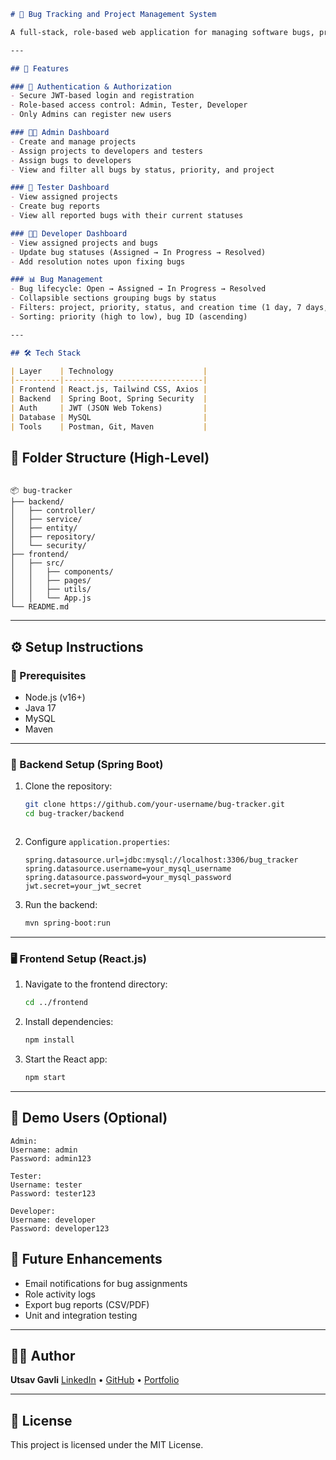 ```markdown
# 🐞 Bug Tracking and Project Management System

A full-stack, role-based web application for managing software bugs, project assignments, and developer-tester workflows. Built using **React.js** for the frontend and **Spring Boot** for the backend, the system supports Admins, Developers, and Testers with customized dashboards and secure authentication.

---

## 🚀 Features

### 🔐 Authentication & Authorization
- Secure JWT-based login and registration
- Role-based access control: Admin, Tester, Developer
- Only Admins can register new users

### 🧑‍💼 Admin Dashboard
- Create and manage projects
- Assign projects to developers and testers
- Assign bugs to developers
- View and filter all bugs by status, priority, and project

### 🧪 Tester Dashboard
- View assigned projects
- Create bug reports
- View all reported bugs with their current statuses

### 👨‍💻 Developer Dashboard
- View assigned projects and bugs
- Update bug statuses (Assigned → In Progress → Resolved)
- Add resolution notes upon fixing bugs

### 📊 Bug Management
- Bug lifecycle: Open → Assigned → In Progress → Resolved
- Collapsible sections grouping bugs by status
- Filters: project, priority, status, and creation time (1 day, 7 days, month)
- Sorting: priority (high to low), bug ID (ascending)

---

## 🛠️ Tech Stack

| Layer    | Technology                    |
|----------|-------------------------------|
| Frontend | React.js, Tailwind CSS, Axios |
| Backend  | Spring Boot, Spring Security  |
| Auth     | JWT (JSON Web Tokens)         |
| Database | MySQL                         |
| Tools    | Postman, Git, Maven           |

```

## 📁 Folder Structure (High-Level)

````

📦 bug-tracker
├── backend/
│   ├── controller/
│   ├── service/
│   ├── entity/
│   ├── repository/
│   └── security/
├── frontend/
│   ├── src/
│   │   ├── components/
│   │   ├── pages/
│   │   ├── utils/
│   │   └── App.js
└── README.md

````

---

## ⚙️ Setup Instructions

### 📌 Prerequisites
- Node.js (v16+)
- Java 17
- MySQL
- Maven

---

### 🧩 Backend Setup (Spring Boot)

1. Clone the repository:
   ```bash
   git clone https://github.com/your-username/bug-tracker.git
   cd bug-tracker/backend
   


2. Configure `application.properties`:

   ```properties
   spring.datasource.url=jdbc:mysql://localhost:3306/bug_tracker
   spring.datasource.username=your_mysql_username
   spring.datasource.password=your_mysql_password
   jwt.secret=your_jwt_secret
   ```

3. Run the backend:

   ```bash
   mvn spring-boot:run
   ```

---

### 🖥️ Frontend Setup (React.js)

1. Navigate to the frontend directory:

   ```bash
   cd ../frontend
   ```

2. Install dependencies:

   ```bash
   npm install
   ```

3. Start the React app:

   ```bash
   npm start
   ```

---

## 🧪 Demo Users (Optional)

```
Admin:
Username: admin
Password: admin123

Tester:
Username: tester
Password: tester123

Developer:
Username: developer
Password: developer123
```

## 🔮 Future Enhancements

* Email notifications for bug assignments
* Role activity logs
* Export bug reports (CSV/PDF)
* Unit and integration testing

---

## 👨‍💻 Author

**Utsav Gavli**
[LinkedIn](https://www.linkedin.com/) • [GitHub](https://github.com/utsav145) • [Portfolio](https://your-portfolio.com)

---

## 📄 License

This project is licensed under the MIT License.

```


